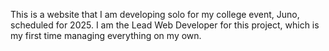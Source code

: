 This is a website that I am developing solo for my college event, Juno, scheduled for 2025. I am the Lead Web Developer for this project, which is my first time managing everything on my own.
